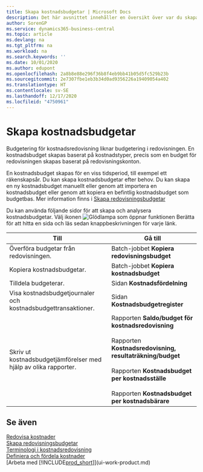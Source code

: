 ```yaml
---
title: Skapa kostnadsbudgetar | Microsoft Docs
description: Det här avsnittet innehåller en översikt över var du skapar och analyserar kostnadsbudgetar.
author: SorenGP
ms.service: dynamics365-business-central
ms.topic: article
ms.devlang: na
ms.tgt_pltfrm: na
ms.workload: na
ms.search.keywords: ''
ms.date: 10/01/2020
ms.author: edupont
ms.openlocfilehash: 2a8b8e88e296f36b8f4eb9bb41b05d5fc529b23b
ms.sourcegitcommit: 2e7307fbe1eb3b34d0ad9356226a19409054a402
ms.translationtype: HT
ms.contentlocale: sv-SE
ms.lasthandoff: 12/17/2020
ms.locfileid: "4750961"
---
```

# <a name="creating-cost-budgets"></a>Skapa kostnadsbudgetar
Budgetering för kostnadsredovisning liknar budgetering i redovisningen. En kostnadsbudget skapas baserat på kostnadstyper, precis som en budget för redovisningen skapas baserat på redovisningskonton.  

En kostnadsbudget skapas för en viss tidsperiod, till exempel ett räkenskapsår. Du kan skapa kostnadsbudgetar efter behov. Du kan skapa en ny kostnadsbudget manuellt eller genom att importera en kostnadsbudget eller genom att kopiera en befintlig kostnadsbudget som budgetbas. Mer information finns i [Skapa redovisningsbudgetar](finance-how-create-budgets.md)

Du kan använda följande sidor för att skapa och analysera kostnadsbudgetar. Välj ikonen ![Glödlampa som öppnar funktionen Berätta](media/ui-search/search_small.png "Berätta vad du vill göra") för att hitta en sida och läs sedan knappbeskrivningen för varje länk.

|Till|Gå till|  
|--------|---------|  
|Överföra budgetar från redovisningen.|Batch-jobbet **Kopiera redovisningsbudget**|  
|Kopiera kostnadsbudgetar.|Batch-jobbet **Kopiera kostnadsbudget**|  
|Tilldela budgeterar.|Sidan **Kostnadsfördelning**|  
|Visa kostnadsbudgetjournaler och kostnadsbudgettransaktioner.|Sidan **Kostnadsbudgetregister**|  
|Skriv ut kostnadsbudgetjämförelser med hjälp av olika rapporter.|Rapporten **Saldo/budget för kostnadsredovisning**<br /><br /> Rapporten **Kostnadsredovisning, resultaträkning/budget**<br /><br /> Rapporten **Kostnadsbudget per kostnadsställe**<br /><br /> Rapporten **Kostnadsbudget per kostnadsbärare**|  

## <a name="see-also"></a>Se även  
[Redovisa kostnader](finance-manage-cost-accounting.md)  
[Skapa redovisningsbudgetar](finance-how-create-budgets.md)  
[Terminologi i kostnadsredovisning](finance-terminology-in-cost-accounting.md)   
[Definiera och fördela kostnader](finance-define-and-allocate-costs.md)  
[Arbeta med [!INCLUDE[prod_short](includes/prod_short.md)]](ui-work-product.md)
